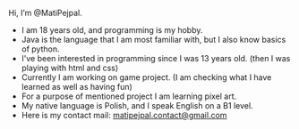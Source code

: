 Hi, I’m @MatiPejpal.   
- I am 18 years old, and programming is my hobby.  
- Java is the language that I am most familiar with, but I also know basics of python.
- I've been interested in programming since I was 13 years old. (then I was playing with html and css)
- Currently I am working on game project. (I am checking what I have learned as well as having fun)
- For a purpose of mentioned project I am learning pixel art.
- My native language is Polish, and I speak English on a B1 level.
- Here is my contact mail: matipejpal.contact@gmail.com

